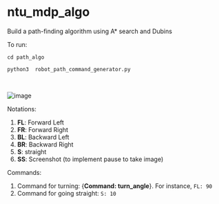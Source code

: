 # ntu_mdp_algo
Build a path-finding algorithm using A* search and Dubins 

To run:
````
cd path_algo
````
````
python3  robot_path_command_generator.py
````
<br>

![image](https://github.com/kang5647/ntu_mdp_algo/assets/76279908/0acc5603-57c5-4a72-81d0-2db81be03f76)

Notations: 
1. __FL__: Forward Left
2. __FR__: Forward Right
3. __BL__: Backward Left
4. __BR__: Backward Right
5. __S__: straight
6. __SS__: Screenshot (to implement pause to take image) 

Commands: 
1. Command for turning: {__Command: turn_angle__}. For instance, ``FL: 90`` <br>
2. Command for going straight: ``S: 10``
